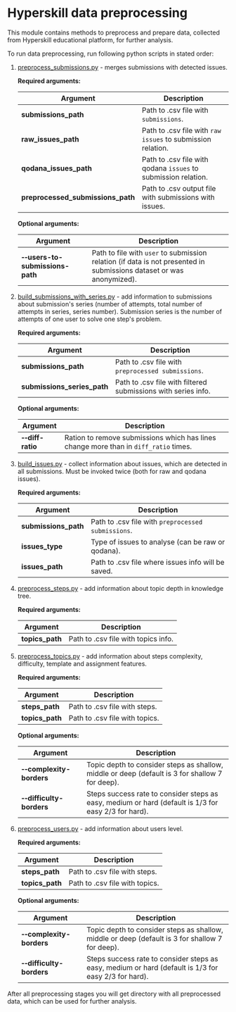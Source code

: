 # Hyperskill data preprocessing

This module contains methods to preprocess and prepare data, collected from Hyperskill educational platform, 
for further analysis. 

To run data preprocessing, run following python scripts in stated order:

1. [preprocess_submissions.py](preprocess_submissions.py) - merges submissions with detected issues. 

    **Required arguments:**
    
    | Argument | Description |
    |----------|-------------|
    |**submissions_path**| Path to .csv file with `submissions`. |
    |**raw_issues_path**| Path to .csv file with `raw issues` to submission relation. |
    |**qodana_issues_path**| Path to .csv file with qodana `issues` to submission relation. |
    |**preprocessed_submissions_path**| Path to .csv output file with submissions with issues. |

    **Optional arguments:**
    
    | Argument | Description |
    |----------|-------------|
    | **&#8209;&#8209;users-to-submissions-path** | Path to file with `user` to submission relation (if data is not presented in submissions dataset or was anonymized). |

2. [build_submissions_with_series.py](build_submissions_with_series.py) - add information to submissions about submission's
   series (number of attempts, total number of attempts in series, series number). Submission series is the number of 
   attempts of one user to solve one step's problem.

    **Required arguments:**
    
    | Argument | Description |
    |----------|-------------|
    |**submissions_path**| Path to .csv file with `preprocessed submissions`. |
    |**submissions_series_path**| Path to .csv file with filtered submissions with series info. |

    **Optional arguments:**
    
    | Argument | Description |
    |----------|-------------|
    | **&#8209;&#8209;diff-ratio** | Ration to remove submissions which has lines change more than in `diff_ratio` times. |

3. [build_issues.py](build_issues.py) - collect information about issues, which are detected in all submissions. 
   Must be invoked twice (both for raw and qodana issues).
   
    **Required arguments:**
    
    | Argument | Description |
    |----------|-------------|
    |**submissions_path**| Path to .csv file with `preprocessed submissions`. |
    |**issues_type**| Type of issues to analyse (can be raw or qodana). |
    |**issues_path**| Path to .csv file where issues info will be saved. |

4. [preprocess_steps.py](preprocess_steps.py) - add information about topic depth in knowledge tree.

    **Required arguments:**
    
    | Argument | Description |
    |----------|-------------|
    |**topics_path**| Path to .csv file with topics info. |


5. [preprocess_topics.py](preprocess_topics.py) - add information about steps complexity, difficulty, 
   template and assignment features.

    **Required arguments:**
    
    | Argument | Description |
    |----------|-------------|
    |**steps_path**| Path to .csv file with steps. |
    |**topics_path**| Path to .csv file with topics. |

    **Optional arguments:**
    
    | Argument | Description |
    |----------|-------------|
    | **&#8209;&#8209;complexity-borders** | Topic depth to consider steps as shallow, middle or deep (default is 3 for shallow 7 for deep). |
    | **&#8209;&#8209;difficulty-borders** | Steps success rate to consider steps as easy, medium or hard (default is 1/3 for easy 2/3 for hard). |

6. [preprocess_users.py](preprocess_users.py) - add information about users level.

    **Required arguments:**
    
    | Argument | Description |
    |----------|-------------|
    |**steps_path**| Path to .csv file with steps. |
    |**topics_path**| Path to .csv file with topics. |

    **Optional arguments:**
    
    | Argument | Description |
    |----------|-------------|
    | **&#8209;&#8209;complexity-borders** | Topic depth to consider steps as shallow, middle or deep (default is 3 for shallow 7 for deep). |
    | **&#8209;&#8209;difficulty-borders** | Steps success rate to consider steps as easy, medium or hard (default is 1/3 for easy 2/3 for hard). |

After all preprocessing stages you will get directory with all preprocessed data, 
which can be used for further analysis.